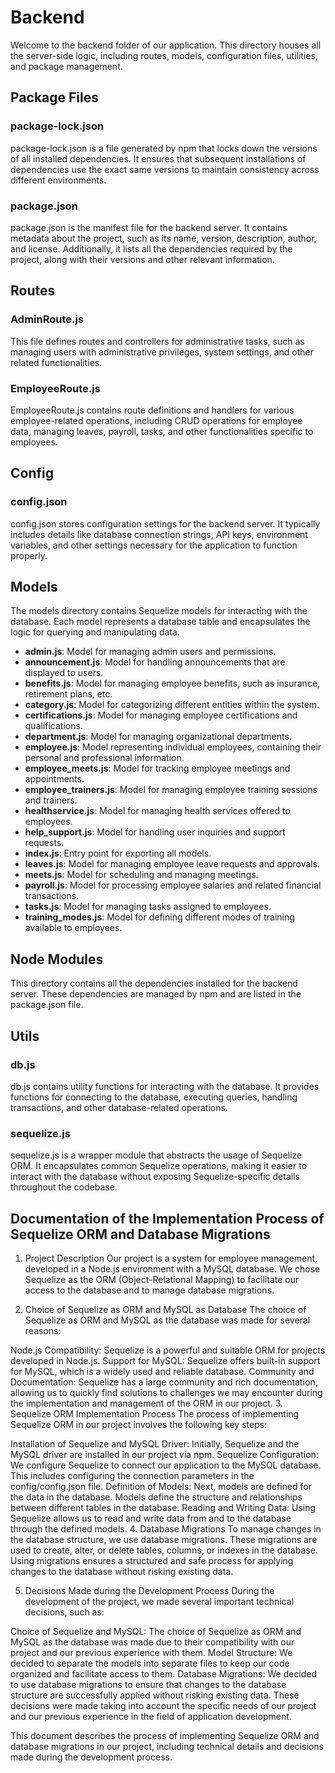 # Backend

Welcome to the backend folder of our application. This directory houses all the server-side logic, including routes, models, configuration files, utilities, and package management.

## Package Files

### package-lock.json
package-lock.json is a file generated by npm that locks down the versions of all installed dependencies. It ensures that subsequent installations of dependencies use the exact same versions to maintain consistency across different environments.

### package.json
package.json is the manifest file for the backend server. It contains metadata about the project, such as its name, version, description, author, and license. Additionally, it lists all the dependencies required by the project, along with their versions and other relevant information.


## Routes

### AdminRoute.js
This file defines routes and controllers for administrative tasks, such as managing users with administrative privileges, system settings, and other related functionalities.

### EmployeeRoute.js
EmployeeRoute.js contains route definitions and handlers for various employee-related operations, including CRUD operations for employee data, managing leaves, payroll, tasks, and other functionalities specific to employees.

## Config

### config.json
config.json stores configuration settings for the backend server. It typically includes details like database connection strings, API keys, environment variables, and other settings necessary for the application to function properly.

## Models

The models directory contains Sequelize models for interacting with the database. Each model represents a database table and encapsulates the logic for querying and manipulating data.

- **admin.js**: Model for managing admin users and permissions.
- **announcement.js**: Model for handling announcements that are displayed to users.
- **benefits.js**: Model for managing employee benefits, such as insurance, retirement plans, etc.
- **category.js**: Model for categorizing different entities within the system.
- **certifications.js**: Model for managing employee certifications and qualifications.
- **department.js**: Model for managing organizational departments.
- **employee.js**: Model representing individual employees, containing their personal and professional information.
- **employee_meets.js**: Model for tracking employee meetings and appointments.
- **employee_trainers.js**: Model for managing employee training sessions and trainers.
- **healthservice.js**: Model for managing health services offered to employees.
- **help_support.js**: Model for handling user inquiries and support requests.
- **index.js**: Entry point for exporting all models.
- **leaves.js**: Model for managing employee leave requests and approvals.
- **meets.js**: Model for scheduling and managing meetings.
- **payroll.js**: Model for processing employee salaries and related financial transactions.
- **tasks.js**: Model for managing tasks assigned to employees.
- **training_modes.js**: Model for defining different modes of training available to employees.

## Node Modules

This directory contains all the dependencies installed for the backend server. These dependencies are managed by npm and are listed in the package.json file.

## Utils

### db.js
db.js contains utility functions for interacting with the database. It provides functions for connecting to the database, executing queries, handling transactions, and other database-related operations.

### sequelize.js
sequelize.js is a wrapper module that abstracts the usage of Sequelize ORM. It encapsulates common Sequelize operations, making it easier to interact with the database without exposing Sequelize-specific details throughout the codebase.


## Documentation of the Implementation Process of Sequelize ORM and Database Migrations
1. Project Description
Our project is a system for employee management, developed in a Node.js environment with a MySQL database. We chose Sequelize as the ORM (Object-Relational Mapping) to facilitate our access to the database and to manage database migrations.

2.  Choice of Sequelize as ORM and MySQL as Database
The choice of Sequelize as ORM and MySQL as the database was made for several reasons:

Node.js Compatibility: Sequelize is a powerful and suitable ORM for projects developed in Node.js.
Support for MySQL: Sequelize offers built-in support for MySQL, which is a widely used and reliable database.
Community and Documentation: Sequelize has a large community and rich documentation, allowing us to quickly find solutions to challenges we may encounter during the implementation and management of the ORM in our project.
3. Sequelize ORM Implementation Process
The process of implementing Sequelize ORM in our project involves the following key steps:

Installation of Sequelize and MySQL Driver: Initially, Sequelize and the MySQL driver are installed in our project via npm.
Sequelize Configuration: We configure Sequelize to connect our application to the MySQL database. This includes configuring the connection parameters in the config/config.json file.
Definition of Models: Next, models are defined for the data in the database. Models define the structure and relationships between different tables in the database.
Reading and Writing Data: Using Sequelize allows us to read and write data from and to the database through the defined models.
4. Database Migrations
To manage changes in the database structure, we use database migrations. These migrations are used to create, alter, or delete tables, columns, or indexes in the database. Using migrations ensures a structured and safe process for applying changes to the database without risking existing data.

5. Decisions Made during the Development Process
During the development of the project, we made several important technical decisions, such as:

Choice of Sequelize and MySQL: The choice of Sequelize as ORM and MySQL as the database was made due to their compatibility with our project and our previous experience with them.
Model Structure: We decided to separate the models into separate files to keep our code organized and facilitate access to them.
Database Migrations: We decided to use database migrations to ensure that changes to the database structure are successfully applied without risking existing data.
These decisions were made taking into account the specific needs of our project and our previous experience in the field of application development.

This document describes the process of implementing Sequelize ORM and database migrations in our project, including technical details and decisions made during the development process.